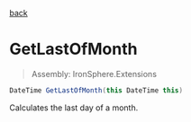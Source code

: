 ﻿

[back](/IronSphere.Extensions/types/DateTimeExtension)

# GetLastOfMonth

> Assembly: IronSphere.Extensions

```csharp
DateTime GetLastOfMonth(this DateTime this)
```

Calculates the last day of a month.

 